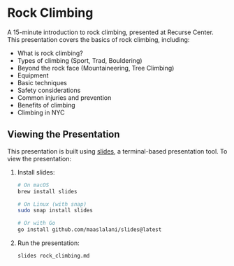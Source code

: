 # Rock Climbing

A 15-minute introduction to rock climbing, presented at Recurse Center. This presentation covers the basics of rock climbing, including:

- What is rock climbing?
- Types of climbing (Sport, Trad, Bouldering)
- Beyond the rock face (Mountaineering, Tree Climbing)
- Equipment
- Basic techniques
- Safety considerations
- Common injuries and prevention
- Benefits of climbing
- Climbing in NYC

## Viewing the Presentation

This presentation is built using [slides](https://github.com/maaslalani/slides), a terminal-based presentation tool. To view the presentation:

1. Install slides:
   ```bash
   # On macOS
   brew install slides
   
   # On Linux (with snap)
   sudo snap install slides
   
   # Or with Go
   go install github.com/maaslalani/slides@latest
   ```

2. Run the presentation:
   ```bash
   slides rock_climbing.md
   ```